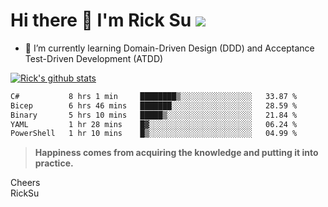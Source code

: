 # Hi there 👋 I'm Rick Su ![](https://komarev.com/ghpvc/?username=ricksu978)
<!--
**ricksu978/ricksu978** is a ✨ _special_ ✨ repository because its `README.md` (this file) appears on your GitHub profile.

Here are some ideas to get you started:

- 🔭 I’m currently working on ...
-->
- 🌱 I’m currently learning Domain-Driven Design (DDD) and Acceptance Test-Driven Development (ATDD)
<!--
- 👯 I’m looking to collaborate on ...
- 🤔 I’m looking for help with ...
- 💬 Ask me about ...
- 📫 How to reach me: ...
- 😄 Pronouns: ...
- ⚡ Fun fact: ...
-->
[![Rick's github stats](https://github-readme-stats.vercel.app/api?username=ricksu978&theme=dark)](https://github.com/ricksu978/ricksu978)

<!--START_SECTION:waka-->

```txt
C#           8 hrs 1 min     ████████▒░░░░░░░░░░░░░░░░   33.87 %
Bicep        6 hrs 46 mins   ███████░░░░░░░░░░░░░░░░░░   28.59 %
Binary       5 hrs 10 mins   █████▒░░░░░░░░░░░░░░░░░░░   21.84 %
YAML         1 hr 28 mins    █▓░░░░░░░░░░░░░░░░░░░░░░░   06.24 %
PowerShell   1 hr 10 mins    █▒░░░░░░░░░░░░░░░░░░░░░░░   04.99 %
```

<!--END_SECTION:waka-->

> **Happiness comes from acquiring the knowledge and putting it into practice.**

Cheers  
RickSu 
